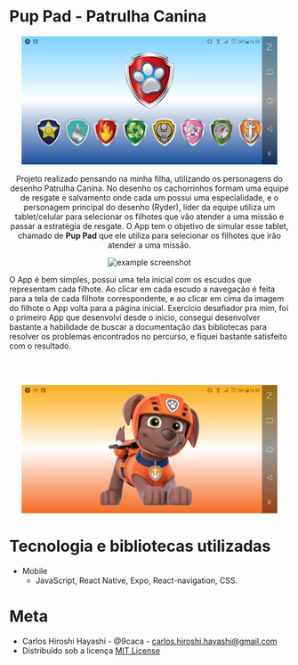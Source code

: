 <h1>Pup Pad - Patrulha Canina</h1>
<p align="center">
  <img src="Screenshot_20200508-163545605.jpg" width="460" />
</p>

<p align="center">
Projeto realizado pensando na minha filha, utilizando os personagens do desenho Patrulha Canina. No desenho os cachorrinhos formam uma equipe de resgate e salvamento onde cada um possui uma especialidade, e o personagem principal do desenho (Ryder), líder da equipe utiliza um tablet/celular para selecionar os filhotes que vão atender a uma missão e passar a estratégia de resgate. O App tem o objetivo de simular esse tablet, chamado de <b>Pup Pad</b> que ele utiliza para selecionar os filhotes que irão atender a uma missão.</br></p>
<p align="center">
<img src="GIF-200508_164148.gif" alt="example screenshot"/></br>

O App é bem simples, possui uma tela inicial com os escudos que representam cada filhote. Ao clicar em cada escudo a navegação é feita para a tela de cada filhote correspondente, e ao clicar em cima da imagem do filhote o App volta para a página inicial. Exercício desafiador pra mim, foi o primeiro App que desenvolvi desde o inicio, consegui desenvolver bastante a habilidade de buscar a documentação das bibliotecas para resolver os problemas encontrados no percurso, e fiquei bastante satisfeito com  o resultado.
</p><br/>

<br/>
<p align="center">
<img src="Screenshot_20200508-163608170.jpg" width="460" />
</p>

# Tecnologia e bibliotecas utilizadas

- Mobile
  - JavaScript, React Native, Expo, React-navigation, CSS. 


# Meta
  - Carlos Hiroshi Hayashi - @9caca - carlos.hiroshi.hayashi@gmail.com
  - Distribuído sob a licença [MIT License](https://https://github.com/9caca/AirCnC/blob/master/LICENSE)
